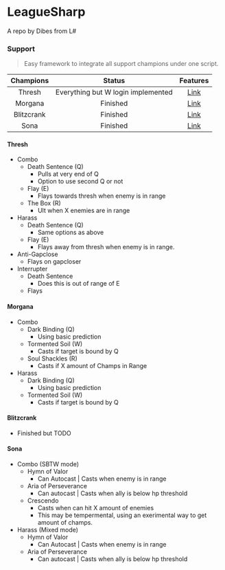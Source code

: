 LeagueSharp
===========
A repo by Dibes from L#

### Support

> Easy framework to integrate all support champions under one script.

| Champions  | Status | Features |
| :----------: | :------: | :----: |
| Thresh     | Everything but W login implemented | [Link](#thresh) |
| Morgana    | Finished | [Link](#morgana) |
| Blitzcrank | Finished | [Link](#blitzcrank) |
| Sona       | Finished  | [Link](#Sona) |


#### Thresh

  - Combo
    - Death Sentence (Q)
      - Pulls at very end of Q
      - Option to use second Q or not
    - Flay (E)
      - Flays towards thresh when enemy is in range
    - The Box (R)
      - Ult when X enemies are in range
  - Harass
    - Death Sentence (Q)
      - Same options as above
    - Flay (E)
      - Flays away from thresh when enemy is in range.
  - Anti-Gapclose
    - Flays on gapcloser
  - Interrupter
    - Death Sentence
      - Does this is out of range of E
    - Flays
  
#### Morgana

  - Combo
    - Dark Binding (Q)
      - Using basic prediction
    - Tormented Soil (W)
      - Casts if target is bound by Q
    - Soul Shackles (R)
      - Casts if X amount of Champs in Range
  - Harass
    - Dark Binding (Q)
      - Using basic prediction
    - Tormented Soil (W)
      - Casts if target is bound by Q

#### Blitzcrank

  - Finished but TODO

#### Sona

  - Combo (SBTW mode)
    - Hymn of Valor
      - Can Autocast | Casts when enemy is in range
    - Aria of Perseverance
      - Can autocast | Casts when ally is below hp threshold
    - Crescendo
      - Casts when can hit X amount of enemies
      - This may be tempermental, using an exerimental way to get amount of champs.
  - Harass (Mixed mode)
    - Hymn of Valor
      - Can Autocast | Casts when enemy is in range
    - Aria of Perseverance
      - Can autocast | Casts when ally is below hp threshold

